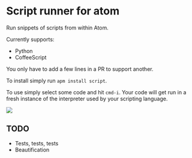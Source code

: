 # Script runner for atom

Run snippets of scripts from within Atom.

Currently supports:

  * Python
  * CoffeeScript

You only have to add a few lines in a PR to support another.

To install simply run `apm install script`.

To use simply select some code and hit `cmd-i`. Your code will get run in
a fresh instance of the interpreter used by your scripting language.

![](https://f.cloud.github.com/assets/836375/2302319/b9ab8dec-a176-11e3-9073-a7d42c4fdf16.gif)

## TODO

* Tests, tests, tests
* Beautification
